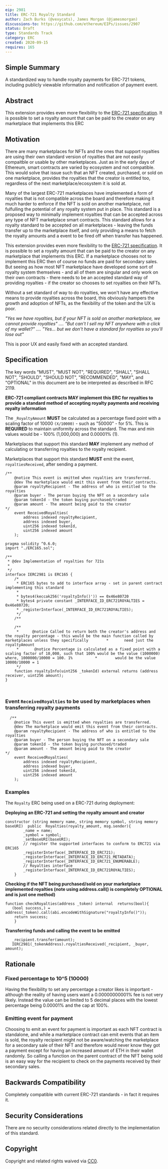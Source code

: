 ```yaml
---
eip: 2981
title: ERC-721 Royalty Standard
author: Zach Burks (@vexycats), James Morgan (@jamesmorgan)
discussions-to: https://github.com/ethereum/EIPs/issues/2907
status: Draft
type: Standards Track
category: ERC
created: 2020-09-15
requires: 165
---
```


## Simple Summary

A standardized way to handle royalty payments for ERC-721 tokens, including publicly viewable information and notification of payment event.

## Abstract

This extension provides even more flexibility to the [ERC-721 specification](./eip-721.md). It is possible to set a royalty amount that can be paid to the creator on any marketplace that implements this ERC


## Motivation
There are many marketplaces for NFTs and the ones that support royalties are using their own standard version of royalties that are not easily compaitble or usable by other marketplaces. Just as in the early days of Ethereum, smart contracts are varied by ecosystem and not compatible. This would solve that issue such that an NFT created, purchased, or sold on one marketplace, provides the royalties that the creator is entitled too, regardless of the next marketplace/ecosystem it is sold at. 


Many of the largest ERC-721 marketplaces have implemented a form of royalties that is not compatible across the board and therefore making it much harder to enforce if the NFT is sold on another marketplace, not fulfulling the potential of any royalty system put in place. This standard is a proposed way to minimally implement royalties that can be accepted across any type of NFT marketplace smart contracts. This standard allows for a royalty standard to be accepted on all marketplaces - leaving the funds transfer up to the marketplace itself, and only providing a means to fetch the royalty amounts and a event to be fired off when transfer has happened.  

This extension provides even more flexibility to the [ERC-721 specification](./eip-721.md). It is possible to set a royalty amount that can be paid to the creator on any marketplace that implements this ERC. If a marketplace chooses not to implement this ERC then of course no funds are paid for secondary sales. But seeing as how most NFT marketplace have developed some sort of royalty system themselves - and all of them are singular and only work on their own contracts - there needs to be an accepted standard way of providing royalties - if the creator so chooses to set royalties on their NFTs.

Without a set standard of way to do royalties, we won't have any effective means to provide royalties across the board, this obviously hampers the growth and adoption of NFTs, as the flexibility of the token and the UX is poor. 

*"Yes we have royalties, but if your NFT is sold on another marketplace, we cannot provide royalties" .... "But can't I sell my NFT anywhere with a click of my wallet?" .... "Yes... but we don't have a standard for royalties so you'll lose out"*

This is poor UX and easily fixed with an accepted standard. 

## Specification

The key words "MUST", "MUST NOT", "REQUIRED", "SHALL", "SHALL
NOT", "SHOULD", "SHOULD NOT", "RECOMMENDED", "MAY", and
"OPTIONAL" in this document are to be interpreted as described in
RFC 2119.

**ERC-721 compliant contracts MAY implement this ERC for royalties to provide a standard method of accepting royalty payments and receiving royalty information**

The `_RoyaltyAmount` **MUST** be calculated as a percentage fixed point with a scaling factor of 10000 `(X/10000)` - such as "50000" - for 5%. This is **REQUIRED** to maintain uniformity across the standard. The max and min values would be - 100% (1,000,000) and 0.00001% (1).

Marketplaces that support this standard **MAY** implement any method of calculating or transferring royalties to the royalty recipient.

Marketplaces that support this standard **MUST** emit the event, `royaltiesReceived`, after sending a payment. 
```
/**
    @notice This event is emitted when royalties are transferred.
    @dev The marketplace would emit this event from their contracts. 
    @param royaltyRecipient - The address of who is entitled to the royalties
    @param buyer - The person buying the NFT on a secondary sale
    @param tokenId - the token buying purchased/traded
    @param amount - The amount being paid to the creator
*/
    event ReceivedRoyalties(
        address indexed royaltyRecipient,
        address indexed buyer,
        uint256 indexed tokenId,
        uint256 indexed amount
    );
```


```solidity
pragma solidity ^0.6.0;
import "./ERC165.sol";

/**
 * @dev Implementation of royalties for 721s
 *
 */
interface IERC2981 is ERC165 {
    /*
     * ERC165 bytes to add to interface array - set in parent contract implementing this standard
     *
     * bytes4(keccak256('royaltyInfo()')) == 0x46e80720
     * bytes4 private constant _INTERFACE_ID_ERC721ROYALTIES = 0x46e80720;
     * _registerInterface(_INTERFACE_ID_ERC721ROYALTIES);
     */
    /**
    
    /**
     *      @notice Called to return both the creator's address and the royalty percentage - this would be the main function called by marketplaces unless they specifically        *       need just the royaltyAmount
     *       @notice Percentage is calculated as a fixed point with a scaling factor of 10,000, such that 100% would be the value (1000000) where, 1000000/10000 = 100. 1%          *        would be the value 10000/10000 = 1
     */
    function royaltyInfo(uint256 _tokenId) external returns (address receiver, uint256 amount); 
}
  
  
```

### Event `ReceivedRoyalties` to be used by marketplaces when transferring royalty payments 
```
  /**
    @notice This event is emitted when royalties are transferred.
    @dev The marketplace would emit this event from their contracts. 
    @param royaltyRecipient - The address of who is entitled to the royalties
    @param buyer - The person buying the NFT on a secondary sale
    @param tokenId - the token buying purchased/traded
    @param amount - The amount being paid to the creator
*/
    event ReceivedRoyalties(
        address indexed royaltyRecipient,
        address indexed buyer,
        uint256 indexed tokenId,
        uint256 indexed amount
    );
```

### Examples

The `Royalty` ERC being used on a ERC-721 during deployment:

**Deploying an ERC-721 and setting the royalty amount and creator**

```   
constructor (string memory name, string memory symbol, string memory baseURI)  public  Royalties(royalty_amount, msg.sender){
        _name = name;
        _symbol = symbol;
        _setBaseURI(baseURI);
        // register the supported interfaces to conform to ERC721 via ERC165
        _registerInterface(_INTERFACE_ID_ERC721);
        _registerInterface(_INTERFACE_ID_ERC721_METADATA);
        _registerInterface(_INTERFACE_ID_ERC721_ENUMERABLE);
        // Royalties interface 
        _registerInterface(_INTERFACE_ID_ERC721ROYALTIES);
    }
```

**Checking if the NFT being purchased/sold on your marketplace implemented royalties (note using address.call() is completely **OPTIONAL** and is just one method)**

```  
function checkRoyalties(address _token) internal  returns(bool){
   (bool success,) = address(_token).call(abi.encodeWithSignature("royaltyInfo()"));
    return success;
    }
```

**Transferring funds and calling the event to be emitted**

``` 
   _recipient.transfer(amount);
   IERC2981(_tokenAddress).royaltiesReceived(_recipient, _buyer, amount);
```


## Rationale

### Fixed percentage to 10^5 (10000)

Having the flexibility to set any percentage a creator likes is important - although the reality of having users want a 0.00000000001% fee is not very likely. Instead the value can be limited to 5 decimal places with the lowest percentage being 0.00001% and the cap at 100%. 

### Emitting event for payment 

Choosing to emit an event for payment is important as each NFT contract is standalone, and while a marketplace contract can emit events that an item is sold, the royalty recipient might not be aware/watching the marketplace for a secondary sale of their NFT and therefore would never know they got a payment except for having an increased amount of ETH in their wallet randomly. So calling a function on the parent contract of the NFT being sold is an easy way for the recipient to check on the payments received by their secondary sales. 


## Backwards Compatibility

Completely compatible with current ERC-721 standards - in fact it requires it. 

## Security Considerations

There are no security considerations related directly to the implementation of this standard.

## Copyright

Copyright and related rights waived via [CC0](https://creativecommons.org/publicdomain/zero/1.0/).
